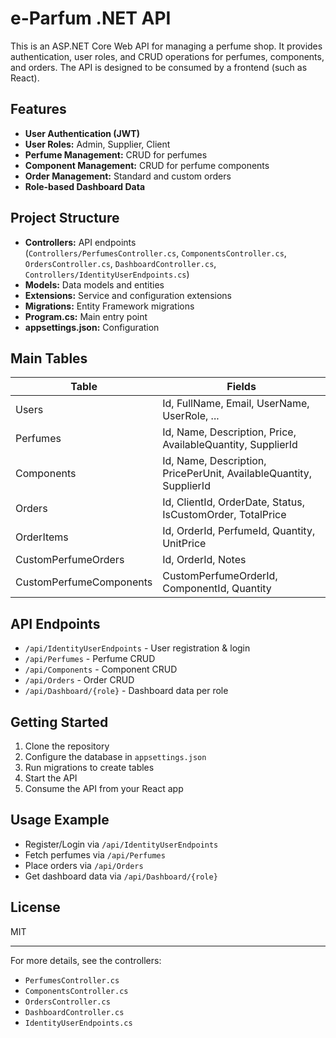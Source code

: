 # e-Parfum .NET API

This is an ASP.NET Core Web API for managing a perfume shop. It provides authentication, user roles, and CRUD operations for perfumes, components, and orders. The API is designed to be consumed by a frontend (such as React).

## Features

- **User Authentication (JWT)**
- **User Roles:** Admin, Supplier, Client
- **Perfume Management:** CRUD for perfumes
- **Component Management:** CRUD for perfume components
- **Order Management:** Standard and custom orders
- **Role-based Dashboard Data**

## Project Structure

- **Controllers:** API endpoints  
  (`Controllers/PerfumesController.cs`, `ComponentsController.cs`, `OrdersController.cs`, `DashboardController.cs`, `Controllers/IdentityUserEndpoints.cs`)
- **Models:** Data models and entities
- **Extensions:** Service and configuration extensions
- **Migrations:** Entity Framework migrations
- **Program.cs:** Main entry point
- **appsettings.json:** Configuration

## Main Tables

| Table                   | Fields                                                                 |
|-------------------------|-----------------------------------------------------------------------|
| Users                   | Id, FullName, Email, UserName, UserRole, ...                          |
| Perfumes                | Id, Name, Description, Price, AvailableQuantity, SupplierId            |
| Components              | Id, Name, Description, PricePerUnit, AvailableQuantity, SupplierId     |
| Orders                  | Id, ClientId, OrderDate, Status, IsCustomOrder, TotalPrice             |
| OrderItems              | Id, OrderId, PerfumeId, Quantity, UnitPrice                            |
| CustomPerfumeOrders     | Id, OrderId, Notes                                                     |
| CustomPerfumeComponents | CustomPerfumeOrderId, ComponentId, Quantity                            |

## API Endpoints

- `/api/IdentityUserEndpoints` - User registration & login
- `/api/Perfumes` - Perfume CRUD
- `/api/Components` - Component CRUD
- `/api/Orders` - Order CRUD
- `/api/Dashboard/{role}` - Dashboard data per role

## Getting Started

1. Clone the repository
2. Configure the database in `appsettings.json`
3. Run migrations to create tables
4. Start the API
5. Consume the API from your React app

## Usage Example

- Register/Login via `/api/IdentityUserEndpoints`
- Fetch perfumes via `/api/Perfumes`
- Place orders via `/api/Orders`
- Get dashboard data via `/api/Dashboard/{role}`

## License

MIT

---

For more details, see the controllers:

- `PerfumesController.cs`
- `ComponentsController.cs`
- `OrdersController.cs`
- `DashboardController.cs`
- `IdentityUserEndpoints.cs`